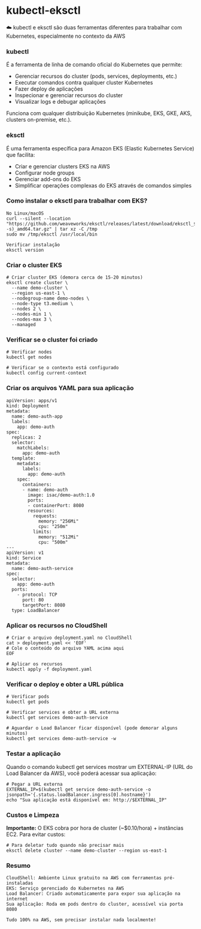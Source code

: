 # kubectl-eksctl
:cloud: kubectl e eksctl são duas ferramentas diferentes para trabalhar com Kubernetes, especialmente no contexto da AWS

### kubectl
É a ferramenta de linha de comando oficial do Kubernetes que permite:
- Gerenciar recursos do cluster (pods, services, deployments, etc.)
- Executar comandos contra qualquer cluster Kubernetes
- Fazer deploy de aplicações
- Inspecionar e gerenciar recursos do cluster
- Visualizar logs e debugar aplicações

Funciona com qualquer distribuição Kubernetes (minikube, EKS, GKE, AKS, clusters on-premise, etc.).

### eksctl
É uma ferramenta específica para Amazon EKS (Elastic Kubernetes Service) que facilita:
- Criar e gerenciar clusters EKS na AWS
- Configurar node groups
- Gerenciar add-ons do EKS
- Simplificar operações complexas do EKS através de comandos simples


### Como instalar o eksctl para trabalhar com EKS?

```
No Linux/macOS
curl --silent --location "https://github.com/weaveworks/eksctl/releases/latest/download/eksctl_$(uname -s)_amd64.tar.gz" | tar xz -C /tmp
sudo mv /tmp/eksctl /usr/local/bin

Verificar instalação
eksctl version
```

### Criar o cluster EKS

```
# Criar cluster EKS (demora cerca de 15-20 minutos)
eksctl create cluster \
  --name demo-cluster \
  --region us-east-1 \
  --nodegroup-name demo-nodes \
  --node-type t3.medium \
  --nodes 2 \
  --nodes-min 1 \
  --nodes-max 3 \
  --managed
```

### Verificar se o cluster foi criado

```
# Verificar nodes
kubectl get nodes

# Verificar se o contexto está configurado
kubectl config current-context
```

### Criar os arquivos YAML para sua aplicação

```
apiVersion: apps/v1
kind: Deployment
metadata:
  name: demo-auth-app
  labels:
    app: demo-auth
spec:
  replicas: 2
  selector:
    matchLabels:
      app: demo-auth
  template:
    metadata:
      labels:
        app: demo-auth
    spec:
      containers:
      - name: demo-auth
        image: isac/demo-auth:1.0
        ports:
        - containerPort: 8080
        resources:
          requests:
            memory: "256Mi"
            cpu: "250m"
          limits:
            memory: "512Mi"
            cpu: "500m"
---
apiVersion: v1
kind: Service
metadata:
  name: demo-auth-service
spec:
  selector:
    app: demo-auth
  ports:
    - protocol: TCP
      port: 80
      targetPort: 8080
  type: LoadBalancer
```

### Aplicar os recursos no CloudShell

```
# Criar o arquivo deployment.yaml no CloudShell
cat > deployment.yaml << 'EOF'
# Cole o conteúdo do arquivo YAML acima aqui
EOF

# Aplicar os recursos
kubectl apply -f deployment.yaml
```

### Verificar o deploy e obter a URL pública

```
# Verificar pods
kubectl get pods

# Verificar services e obter a URL externa
kubectl get services demo-auth-service

# Aguardar o Load Balancer ficar disponível (pode demorar alguns minutos)
kubectl get services demo-auth-service -w
```

### Testar a aplicação
Quando o comando kubectl get services mostrar um EXTERNAL-IP (URL do Load Balancer da AWS), você poderá acessar sua aplicação:

```
# Pegar a URL externa
EXTERNAL_IP=$(kubectl get service demo-auth-service -o jsonpath='{.status.loadBalancer.ingress[0].hostname}')
echo "Sua aplicação está disponível em: http://$EXTERNAL_IP"
```

### Custos e Limpeza
**Importante:** O EKS cobra por hora de cluster (~$0.10/hora) + instâncias EC2. Para evitar custos:

```
# Para deletar tudo quando não precisar mais
eksctl delete cluster --name demo-cluster --region us-east-1
```

### Resumo

```
CloudShell: Ambiente Linux gratuito na AWS com ferramentas pré-instaladas
EKS: Serviço gerenciado do Kubernetes na AWS
Load Balancer: Criado automaticamente para expor sua aplicação na internet
Sua aplicação: Roda em pods dentro do cluster, acessível via porta 8080

Tudo 100% na AWS, sem precisar instalar nada localmente!
```
